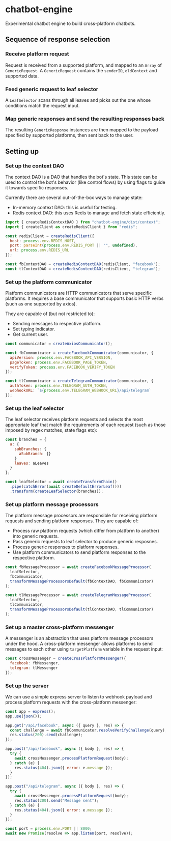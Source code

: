 # chatbot-engine

Experimental chatbot engine to build cross-platform chatbots.

## Sequence of response selection

### Receive platform request

Request is received from a supported platform, and mapped to an `Array` of `GenericRequest`. A `GenericRequest` contains the `senderID`, `oldContext` and supported data.

### Feed generic request to leaf selector

A `LeafSelector` scans through all leaves and picks out the one whose conditions match the request input.

### Map generic responses and send the resulting responses back

The resulting `GenericResponse` instances are then mapped to the payload specified by supported platforms, then sent back to the user.

## Setting up

### Set up the context DAO

The context DAO is a DAO that handles the bot's state. This state can be used to control the bot's behavior (like control flows) by using flags to guide it towards specific responses.

Currently there are several out-of-the-box ways to manage state:

- In-memory context DAO: this is useful for testing.
- Redis context DAO: this uses Redis to manage and fetch state efficiently.

```javascript
import { createRedisContextDAO } from "chatbot-engine/dist/context";
import { createClient as createRedisClient } from "redis";

const redisClient = createRedisClient({
  host: process.env.REDIS_HOST,
  port: parseInt(process.env.REDIS_PORT || "", undefined),
  url: process.env.REDIS_URL
});

const fbContextDAO = createRedisContextDAO(redisClient, "facebook");
const tlContextDAO = createRedisContextDAO(redisClient, "telegram");
```

### Set up the platform communicator

Platform communicators are HTTP communicators that serve specific platforms. It requires a base communicator that supports basic HTTP verbs (such as one supported by axios).

They are capable of (but not restricted to):

- Sending messages to respective platform.
- Set typing indicator.
- Get current user.

```javascript
const communicator = createAxiosCommunicator();

const fbCommunicator = createFacebookCommunicator(communicator, {
  apiVersion: process.env.FACEBOOK_API_VERSION,
  pageToken: process.env.FACEBOOK_PAGE_TOKEN,
  verifyToken: process.env.FACEBOOK_VERIFY_TOKEN
});

const tlCommunicator = createTelegramCommunicator(communicator, {
  authToken: process.env.TELEGRAM_AUTH_TOKEN,
  webhookURL: `${process.env.TELEGRAM_WEBHOOK_URL}/api/telegram`
});
```

### Set up the leaf selector

The leaf selector receives platform requests and selects the most appropriate leaf that match the requirements of each request (such as those imposed by regex matches, state flags etc):

```javascript
const branches = {
  a: {
    subBranches: {
      aSubBranch: {}
    }
    leaves: aLeaves
  }
};

const leafSelector = await createTransformChain()
  .pipe(catchError(await createDefaultErrorLeaf()))
  .transform(createLeafSelector(branches));
```

### Set up platform message processors

The platform message processors are responsible for receiving platform requests and sending platform responses. They are capable of:

- Process raw platform requests (which differ from platform to another) into generic requests.
- Pass generic requests to leaf selector to produce generic resposnes.
- Process generic responses to platform responses.
- Use platform communicators to send platform responses to the respective platform.

```javascript
const fbMessageProcessor = await createFacebookMessageProcessor(
  leafSelector,
  fbCommunicator,
  transformMessageProcessorsDefault(fbContextDAO, fbCommunicator)
);

const tlMessageProcessor = await createTelegramMessageProcessor(
  leafSelector,
  tlCommunicator,
  transformMessageProcessorsDefault(tlContextDAO, tlCommunicator)
);
```

### Set up a master cross-platform messenger

A messenger is an abstraction that uses platform message processors under the hood. A cross-platform messenger allows platforms to send messages to each other using `targetPlatform` variable in the request input:

```javascript
const crossMessenger = createCrossPlatformMessenger({
  facebook: fbMessenger,
  telegram: tlMessenger
});
```

### Set up the server

We can use a simple express server to listen to webhook payload and process platform requests with the cross-platform messenger:

```javascript
const app = express();
app.use(json());

app.get("/api/facebook", async ({ query }, res) => {
  const challenge = await fbCommunicator.resolveVerifyChallenge(query);
  res.status(200).send(challenge);
});

app.post("/api/facebook", async ({ body }, res) => {
  try {
    await crossMessenger.processPlatformRequest(body);
  } catch (e) {
    res.status(404).json({ error: e.message });
  }
});

app.post("/api/telegram", async ({ body }, res) => {
  try {
    await crossMessenger.processPlatformRequest(body);
    res.status(200).send("Message sent");
  } catch (e) {
    res.status(404).json({ error: e.message });
  }
});

const port = process.env.PORT || 8000;
await new Promise(resolve => app.listen(port, resolve));
```
